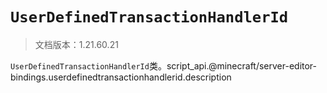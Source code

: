 # `UserDefinedTransactionHandlerId`

> 文档版本：1.21.60.21

`UserDefinedTransactionHandlerId`类。script_api.@minecraft/server-editor-bindings.userdefinedtransactionhandlerid.description
